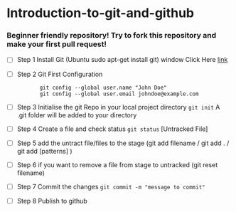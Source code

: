 # Introduction-to-git-and-github
### Beginner friendly repository! Try to fork this repository and make your first pull request!


- [ ] Step 1 Install Git (Ubuntu   sudo apt-get install git) window Click Here [link](https://git-scm.com/downloads)
- [ ] Step 2 Git First Configuration  

  
             git config --global user.name "John Doe"
             git config --global user.email johndoe@example.com
              
            
- [ ] Step 3 Initialise the git Repo in your local project directory `git init` A .git folder will be added to your directory
- [ ] Step 4 Create a file and check status `git status` [Untracked File]
- [ ] Step 5 add the untract file/files to the stage (git add filename / git add . / git add [patterns] )
- [ ] Step 6 if you want to remove a file from stage to untracked (git reset filename)
- [ ] Step 7 Commit the changes `git commit -m "message to commit"` 
- [ ] Step 8 Publish to github 